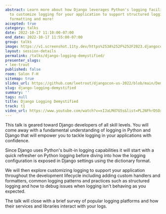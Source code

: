 ```yaml
---
abstract: Learn more about how Django leverages Python's logging facilities and how
  to customize logging for your application to support structured logging, custom
  formatting and more!
accepted: true
category: talks
date: 2022-10-17 11:10:00-07:00
end_date: 2022-10-17 11:55:00-07:00
group: talks
image: https://v1.screenshot.11ty.dev/https%253A%252F%252F2023.djangocon.eu%252Fpresenters%252Flee-trout%252F/opengraph/
layout: session-details
permalink: /talks/django-logging-demystified/
presenter_slugs:
- lee-trout
published: false
room: Salon F-H
sitemap: true
slides_url: https://github.com/leetrout/djangocon-us-2022/blob/main/Demystifying_Django_Logging_DCUS22.pdf
slug: django-logging-demystified
summary: ''
tags: null
title: Django Logging Demystified
track: t1
video_url: https://www.youtube.com/watch?v=xIJaLMd7G5s&list=PL2NFhrDSOxgUoF-4F2MdAFvOK1wOrNdqB
---
```


This talk is geared toward Django developers of all skill levels. You will come away with a fundamental understanding of logging in Python and Django that will empower you to tackle logging in your applications with confidence.

Since Django uses Python's built-in logging capabilities it will start with a quick refresher on Python logging before diving into how the logging configuration is exposed in Django settings using the dictionary format.

We will then explore customizing logging to support your application throughout the development lifecycle including adding custom handlers and formatters, common logging patterns and practices such as structured logging and how to debug issues when logging isn't behaving as you expected.

The talk will close with a brief survey of popular logging platforms and how their services and libraries interact with your logs.
